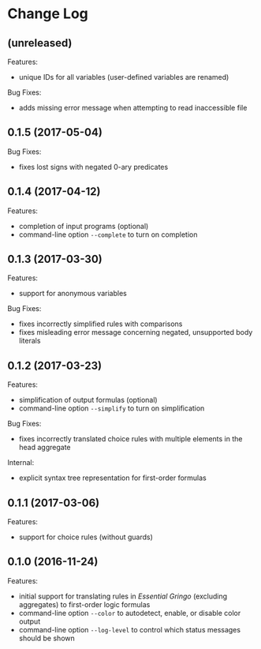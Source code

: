 # Change Log

## (unreleased)

Features:

* unique IDs for all variables (user-defined variables are renamed)

Bug Fixes:

* adds missing error message when attempting to read inaccessible file

## 0.1.5 (2017-05-04)

Bug Fixes:

* fixes lost signs with negated 0-ary predicates

## 0.1.4 (2017-04-12)

Features:

* completion of input programs (optional)
* command-line option `--complete` to turn on completion

## 0.1.3 (2017-03-30)

Features:

* support for anonymous variables

Bug Fixes:

* fixes incorrectly simplified rules with comparisons
* fixes misleading error message concerning negated, unsupported body literals

## 0.1.2 (2017-03-23)

Features:

* simplification of output formulas (optional)
* command-line option `--simplify` to turn on simplification

Bug Fixes:

* fixes incorrectly translated choice rules with multiple elements in the head aggregate

Internal:

* explicit syntax tree representation for first-order formulas

## 0.1.1 (2017-03-06)

Features:

* support for choice rules (without guards)

## 0.1.0 (2016-11-24)

Features:

* initial support for translating rules in *Essential Gringo* (excluding aggregates) to first-order logic formulas
* command-line option `--color` to autodetect, enable, or disable color output
* command-line option `--log-level` to control which status messages should be shown

